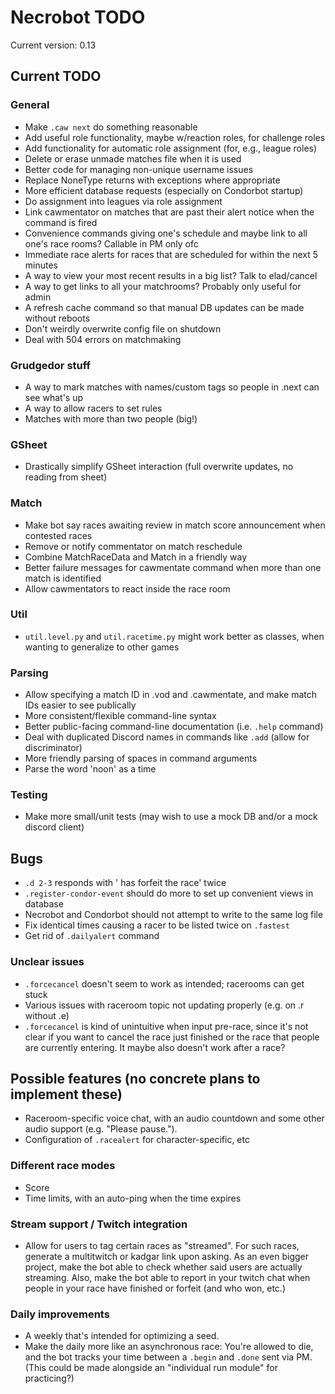 # Necrobot TODO

Current version: 0.13

## Current TODO

### General
- Make `.caw next` do something reasonable
- Add useful role functionality, maybe w/reaction roles, for challenge roles
- Add functionality for automatic role assignment (for, e.g., league roles)
- Delete or erase unmade matches file when it is used
- Better code for managing non-unique username issues
- Replace NoneType returns with exceptions where appropriate
- More efficient database requests (especially on Condorbot startup)
- Do assignment into leagues via role assignment
- Link cawmentator on matches that are past their alert notice when the command is fired
- Convenience commands giving one's schedule and maybe link to all one's race rooms? Callable in PM only ofc
- Immediate race alerts for races that are scheduled for within the next 5 minutes
- A way to view your most recent results in a big list? Talk to elad/cancel
- A way to get links to all your matchrooms? Probably only useful for admin
- A refresh cache command so that manual DB updates can be made without reboots
- Don't weirdly overwrite config file on shutdown
- Deal with 504 errors on matchmaking

### Grudgedor stuff
- A way to mark matches with names/custom tags so people in .next can see what's up
- A way to allow racers to set rules
- Matches with more than two people (big!)

### GSheet
- Drastically simplify GSheet interaction (full overwrite updates, no reading from sheet)

### Match
- Make bot say races awaiting review in match score announcement when contested races
- Remove or notify commentator on match reschedule
- Combine MatchRaceData and Match in a friendly way
- Better failure messages for cawmentate command when more than one match is identified
- Allow cawmentators to react inside the race room

### Util
- `util.level.py` and `util.racetime.py` might work better as classes, when wanting to generalize to other games

### Parsing
- Allow specifying a match ID in .vod and .cawmentate, and make match IDs easier to see publically
- More consistent/flexible command-line syntax
- Better public-facing command-line documentation (i.e. `.help` command)
- Deal with duplicated Discord names in commands like `.add` (allow for discriminator)
- More friendly parsing of spaces in command arguments
- Parse the word 'noon' as a time

### Testing
- Make more small/unit tests (may wish to use a mock DB and/or a mock discord client)

## Bugs
- `.d 2-3` responds with '<player> has forfeit the race' twice
- `.register-condor-event` should do more to set up convenient views in database
- Necrobot and Condorbot should not attempt to write to the same log file
- Fix identical times causing a racer to be listed twice on `.fastest`
- Get rid of `.dailyalert` command

### Unclear issues
- `.forcecancel` doesn't seem to work as intended; racerooms can get stuck
- Various issues with raceroom topic not updating properly (e.g. on .r without .e)
- `.forcecancel` is kind of unintuitive when input pre-race, since it's not clear if you want to cancel the race
just finished or the race that people are currently entering. It maybe also doesn't work after a race?

## Possible features (no concrete plans to implement these)

- Raceroom-specific voice chat, with an audio countdown and some other audio support (e.g. "Please pause.").
- Configuration of `.racealert` for character-specific, etc

### Different race modes
- Score
- Time limits, with an auto-ping when the time expires

### Stream support / Twitch integration
 - Allow for users to tag certain races as "streamed". For such races, generate a multitwitch or kadgar link upon 
asking. As an even bigger project, make the bot able to check whether said users are actually streaming. Also, make 
the bot able to report in your twitch chat when people in your race have finished or forfeit (and who won, etc.)

### Daily improvements
- A weekly that's intended for optimizing a seed.
- Make the daily more like an asynchronous race: You're allowed to die, and the bot tracks your time between a
`.begin` and `.done` sent via PM. (This could be made alongside an "individual run module" for practicing?)

